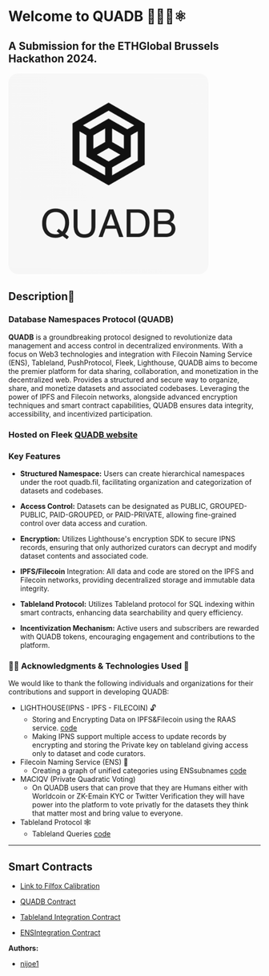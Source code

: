 # Welcome to QUADB 🚀🧑‍🚀⚛

## A Submission for the ETHGlobal Brussels Hackathon 2024.

<div >
  <img src="./app/public/images/logo.png" alt="QUADB Logo" style="border-radius: 5%; width: 400px;" />
</div>

## Description📜

### Database Namespaces Protocol (QUADB)

**QUADB** is a groundbreaking protocol designed to revolutionize data management and access control in decentralized environments. With a focus on Web3 technologies and integration with Filecoin Naming Service (ENS), Tableland, PushProtocol, Fleek, Lighthouse, QUADB aims to become the premier platform for data sharing, collaboration, and monetization in the decentralized web. Provides a structured and secure way to organize, share, and monetize datasets and associated codebases. Leveraging the power of IPFS and Filecoin networks, alongside advanced encryption techniques and smart contract capabilities, QUADB ensures data integrity, accessibility, and incentivized participation.

### Hosted on Fleek [QUADB website](https://QUADB.on-fleek.app/#/)

### Key Features

- **Structured Namespace:** Users can create hierarchical namespaces under the root quadb.fil, facilitating organization and categorization of datasets and codebases.

- **Access Control:** Datasets can be designated as PUBLIC, GROUPED-PUBLIC, PAID-GROUPED, or PAID-PRIVATE, allowing fine-grained control over data access and curation.

- **Encryption:** Utilizes Lighthouse's encryption SDK to secure IPNS records, ensuring that only authorized curators can decrypt and modify dataset contents and associated code.

- **IPFS/Filecoin** Integration: All data and code are stored on the IPFS and Filecoin networks, providing decentralized storage and immutable data integrity.

- **Tableland Protocol:** Utilizes Tableland protocol for SQL indexing within smart contracts, enhancing data searchability and query efficiency.

- **Incentivization Mechanism:** Active users and subscribers are rewarded with QUADB tokens, encouraging engagement and contributions to the platform.

### 🧑‍💻 Acknowledgments & Technologies Used 🤖

We would like to thank the following individuals and organizations for their contributions and support in developing QUADB:

- LIGHTHOUSE(IPNS - IPFS - FILECOIN) 🔓
  - Storing and Encrypting Data on IPFS&Filecoin using the RAAS service. [code](https://github.com/nijoe1/QUADB/blob/main/app/utils/IPFS.js)
  - Making IPNS support multiple access to update records by encrypting and storing the Private key on tableland giving access only to dataset and code curators.
- Filecoin Naming Service (ENS) 🔮
  - Creating a graph of unified categories using ENSsubnames [code](https://github.com/nijoe1/QUADB/blob/main/contracts/contracts/libraries/ENS.sol)
- MACIQV (Private Quadratic Voting) 
  - On QUADB users that can prove that they are Humans either with Worldcoin or ZK-Emain KYC or Twitter Verification they will have power into the platform to vote privatly for the datasets they think that matter most and bring value to everyone.
- Tableland Protocol 🕸️
  - Tableland Queries [code](https://github.com/nijoe1/QUADB/blob/main/app/utils/tableland.js)

---

## Smart Contracts

- [Link to Filfox Calibration](https://calibration.filfox.info/en/address/0x5d97aD0083CaEB3741FAeA63cb701Db6003CEd04)

- [QUADB Contract](https://github.com/nijoe1/QUADB/blob/main/contracts/contracts/QUADB.sol)

- [Tableland Integration Contract](https://github.com/nijoe1/QUADB/blob/main/contracts/contracts/libraries/Tableland.sol)

- [ENSIntegration Contract](https://github.com/nijoe1/QUADB/blob/main/contracts/contracts/libraries/ENS.sol)

**Authors:**

- [nijoe1](https://github.com/nijoe1)
